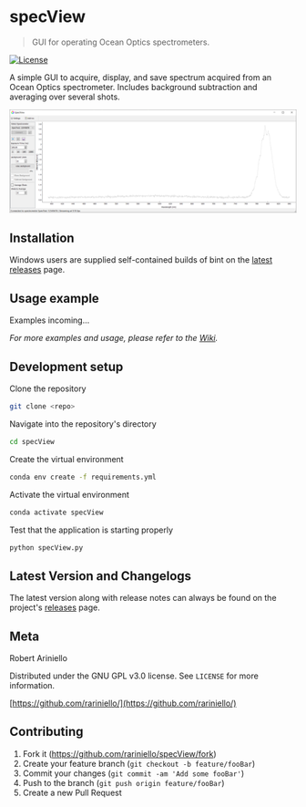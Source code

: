 # specView

> GUI for operating Ocean Optics spectrometers.

[![License][license]][license-url]

A simple GUI to acquire, display, and save spectrum acquired from an Ocean Optics spectrometer. Includes background subtraction and averaging over several shots.

![specView Interface](header.png)

## Installation

Windows users are supplied self-contained builds of bint on the [latest releases](https://github.com/rariniello/specView/releases/latest) page.

## Usage example

Examples incoming...

_For more examples and usage, please refer to the [Wiki][wiki]._

## Development setup

Clone the repository

```sh
git clone <repo> 
```

Navigate into the repository's directory

```sh
cd specView
```

Create the virtual environment

```sh
conda env create -f requirements.yml
```

Activate the virtual environment

```sh
conda activate specView
```

Test that the application is starting properly

```sh
python specView.py
```

## Latest Version and Changelogs

The latest version along with release notes can always be found on the project's [releases](https://github.com/rariniello/specView/releases) page.

## Meta

Robert Ariniello

Distributed under the GNU GPL v3.0 license. See ``LICENSE`` for more information.

[https://github.com/rariniello/](https://github.com/rariniello/)

## Contributing

1. Fork it (<https://github.com/rariniello/specView/fork>)
2. Create your feature branch (`git checkout -b feature/fooBar`)
3. Commit your changes (`git commit -am 'Add some fooBar'`)
4. Push to the branch (`git push origin feature/fooBar`)
5. Create a new Pull Request

<!-- Markdown link & img dfn's -->
[license]: https://img.shields.io/github/license/rariniello/specView
[license-url]: https://github.com/rariniello/specView/LICENSE
[wiki]: https://github.com/rariniello/specView/wiki
